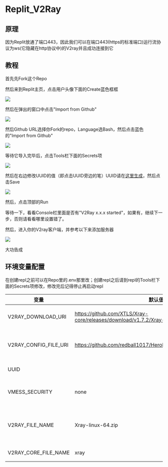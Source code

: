 # Replit_V2Ray

## 原理

因为Replit放通了端口443，因此我们可以在端口443(https的标准端口)运行流协议为ws(它隐藏在http协议中)的V2ray并且成功连接到它

## 教程

首先先Fork这个Repo

然后来到Replit主页，点击用户头像下面的Create蓝色框框

![](https://gcore.jsdelivr.net/gh/redball1017/Replit-v2ray@md-files/tutorial-1.png)

然后在弹出的窗口中点击"Import from Github"

![](https://gcore.jsdelivr.net/gh/redball1017/Replit-v2ray@md-files/tutorial-2.png)

然后Github URL选择你Fork的repo，Language选Bash，然后点击蓝色的"Import from Github"

![](https://gcore.jsdelivr.net/gh/redball1017/Replit-v2ray@md-files/Tutorial-3.png)

等待它导入完毕后，点击Tools栏下面的Secrets项

![](https://gcore.jsdelivr.net/gh/redball1017/Replit-v2ray@md-files/tutorial-4.png)

然后在右边修改UUID的值（即点击UUID旁边的笔）UUID请在[这里生成](https://www.uuidgenerator.net/)，然后点击Save

![](https://gcore.jsdelivr.net/gh/redball1017/Replit-v2ray@md-files/tutorial-5.png)

然后，点击顶部的Run

等待一下，看看Console栏里面是否有"V2Ray x.x.x started"，如果有，继续下一步，否则请看看哪里设置错了。

然后，进入你的V2ray客户端，并参考以下来添加服务器

![](https://gcore.jsdelivr.net/gh/redball1017/Replit-v2ray@md-files/tutorial-7.png)

大功告成

## 环境变量配置

在创建repl之前可以在Repo里的.env那里改；创建repl之后请到repl的Tools栏下面的Secrets项修改，修改完后记得停止再启动repl

| 变量                  | 默认值                                                       | 说明                                                         |
| --------------------- | ------------------------------------------------------------ | ------------------------------------------------------------ |
| V2RAY_DOWNLOAD_URI    | https://github.com/XTLS/Xray-core/releases/download/v1.7.2/Xray-linux-64.zip | V2ray/XRay资源压缩包的下载地址，文件后缀一定要是zip          |
| V2RAY_CONFIG_FILE_URI | https://github.com/redball1017/HerokuV2ray/raw/main/etc/xray.json | V2ray/Xray配置文件下载地址，可自定义，但端口一定要为443，流协议一定要为ws否则无法连接 |
| UUID                  |                                                              | 这个是vmess,vless的用户id，Trojan的密码                      |
| VMESS_SECURITY        | none                                                         | vmess加密方式，可以为aes128-gcm,chacha20-poly1305,auto,none,zero |
| V2RAY_FILE_NAME       | Xray-linux-64.zip                                            | V2ray压缩包文件名，一定要和V2RAY_DOWNLOAD_URI下载的文件一致，否则会出错。 |
| V2RAY_CORE_FILE_NAME  | xray                                                         | V2ray可执行文件名，可以为v2ray,xray                          |

